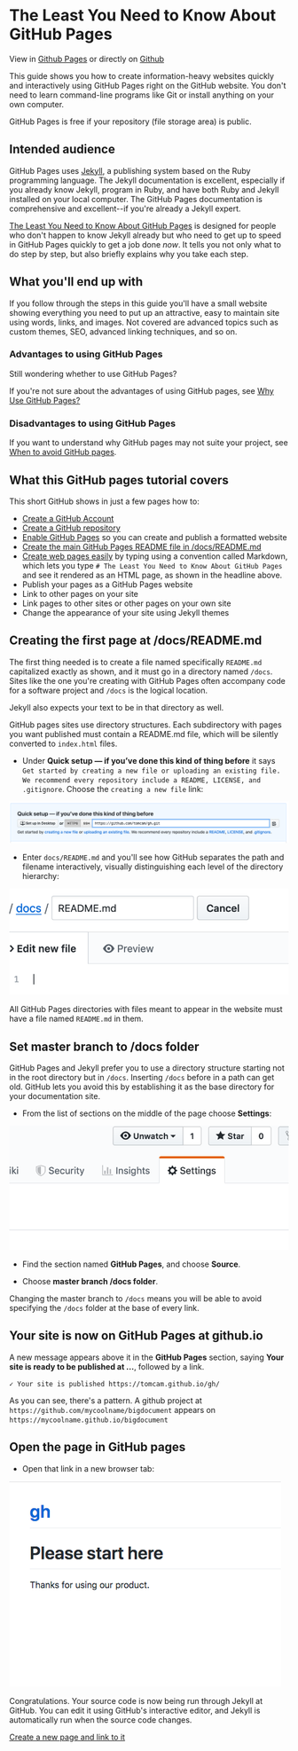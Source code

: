 # The Least You Need to Know About GitHub Pages

View in [Github Pages](https://tomcam.github.io/least-github-pages/) or directly on [Github](https://github.com/tomcam/least-github-pages/) 

This guide shows you how to create information-heavy websites quickly 
and interactively using GitHub Pages right on the GitHub website. You
don't need to learn command-line programs like Git or install anything
on your own computer.

GitHub Pages is free if your repository (file storage area) is public.

## Intended audience

GitHub Pages uses [Jekyll](https://jekyllrb.com), a publishing system based on the Ruby programming language. The Jekyll documentation is excellent, especially if you already know Jekyll, program in Ruby, and have both Ruby and Jekyll installed on your local computer. The GitHub Pages documentation is comprehensive and excellent--if you're already a Jekyll expert.

[The Least You Need to Know About GitHub Pages](./) is designed for people who don't happen to know Jekyll already but who need to get up to speed in GitHub Pages quickly to get a job done *now*. It tells you not only what to do step by step,
but also briefly explains why you take each step.

## What you'll end up with

If you follow through the steps in this guide you'll have a small website showing everything you need to put up an attractive, easy to maintain site using words, links, and images. Not covered are advanced topics such as custom themes, SEO, advanced linking techniques, and so on.

### Advantages to using GitHub Pages

Still wondering whether to use GitHub Pages?

If you're not sure about the advantages of using GitHub pages, see [Why Use GitHub Pages?](github-pages-advantages.md)

### Disadvantages to using GitHub Pages

If you want to understand why GitHub pages may not suite your project, see [When to avoid GitHub pages](github-pages-disadvantages.md).

## What this GitHub pages tutorial covers

This short GitHub shows in just a few pages how to:

* [Create a GitHub Account](creating-github-account.md)
* [Create a GitHub repository](creating-github-repository.md)
* [Enable GitHub Pages](enable-github-pages.md) so you can create and publish a formatted website 
* [Create the main GitHub Pages README file in /docs/README.md](github-pages-create-readme.md)
* [Create web pages easily](create-page-github.md) by typing using a convention called Markdown, which lets
you type `# The Least You Need to Know About GitHub Pages` and see it 
rendered as an HTML page, as shown in the headline above.
* Publish your pages as a GitHub Pages website
* Link to other pages on your site
* Link pages to other sites or other pages on your own site
* Change the appearance of your site using Jekyll themes

## Creating the first page at /docs/README.md 

The first thing needed is to create a file named specifically `README.md` capitalized exactly as shown, 
and it must go in a directory named `/docs`. Sites like the one you're creating with GitHub Pages often accompany
code for a software project and `/docs` is the logical location.

Jekyll also expects your text to be in that directory as well.

GitHub pages sites use directory structures. Each subdirectory with pages you want published must contain
a README.md file, which will be silently converted to `index.html` files.

* Under **Quick setup — if you’ve done this kind of thing before** it says
`Get started by creating a new file or uploading an existing file. We recommend every repository include a README, LICENSE, and .gitignore`. Choose the `creating a new file` link:

![Creating a new repository](./assets/github-quick-setup.png)

* Enter `docs/README.md` and you'll see how GitHub separates the path and filename
interactively, visually distinguishing each level of the directory
hierarchy:

![Each slash creates a new directory](./assets/github-enter-directory-slash-filename.png)

All GitHub Pages directories with files meant to appear in the website
must have a file named `README.md` in them.


## Set master branch to /docs folder 

GitHub Pages and Jekyll prefer you to use a directory structure 
starting not in the root directory but in `/docs`. Inserting `/docs`
before in a path can get old. GitHub lets you avoid this by establishing it
as the base directory for your documentation site.

* From the list of sections on the middle of the page choose **Settings**:

![Choose the Settings tab](./assets/github-settings-tab.png)

* Find the section named **GitHub Pages**, and choose  **Source**.

* Choose **master branch /docs folder**.

Changing the master branch to `/docs` means you will be able to avoid specifying the `/docs` folder at the base of every link.

## Your site is now on GitHub Pages at github.io

A new message appears above it in the **GitHub Pages** section, saying **Your site is ready to be published at ...**, 
followed by a link. 

```
✓ Your site is published https://tomcam.github.io/gh/
```

As you can see, there's a pattern. A github project at `https://github.com/mycoolname/bigdocument` appears
on `https://mycoolname.github.io/bigdocument`

## Open the page in GitHub pages

* Open that link in a new browser tab:

![Opening your site in GitHub Pages](./assets/github-pages-opened.png)

Congratulations. Your source code is now being run through Jekyll 
at GitHub. You can edit it using GitHub's interactive editor, and
Jekyll is automatically run when the source code changes.

[Create a new page and link to it](new-page.md)
